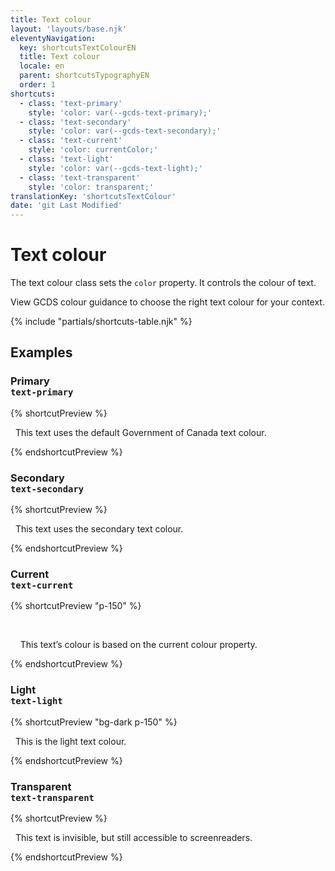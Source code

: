 ```yaml
---
title: Text colour
layout: 'layouts/base.njk'
eleventyNavigation:
  key: shortcutsTextColourEN
  title: Text colour
  locale: en
  parent: shortcutsTypographyEN
  order: 1
shortcuts:
  - class: 'text-primary'
    style: 'color: var(--gcds-text-primary);'
  - class: 'text-secondary'
    style: 'color: var(--gcds-text-secondary);'
  - class: 'text-current'
    style: 'color: currentColor;'
  - class: 'text-light'
    style: 'color: var(--gcds-text-light);'
  - class: 'text-transparent'
    style: 'color: transparent;'
translationKey: 'shortcutsTextColour'
date: 'git Last Modified'
---
```


# Text colour

The text colour class sets the `color` property. It controls the colour of text.

<gcds-notice type="warning" notice-title-tag="h2" notice-title="Use with caution">
  <gcds-text><gcds-link href="{{ links.colourText }}">View GCDS colour guidance</gcds-link> to choose the right text colour for your context.</gcds-text>
</gcds-notice>

{% include "partials/shortcuts-table.njk" %}

## Examples

### Primary<br/>`text-primary`

{% shortcutPreview %}

<p class="text-primary">
  This text uses the default Government of Canada text colour.
</p>
{% endshortcutPreview %}

### Secondary<br/>`text-secondary`

{% shortcutPreview %}

<p class="text-secondary">
  This text uses the secondary text colour.
</p>
{% endshortcutPreview %}

### Current<br/>`text-current`

{% shortcutPreview "p-150" %}

<div class="bg-primary text-light">
  <p class="text-current">
    This text’s colour is based on the current colour property.
  </p>
</div>
{% endshortcutPreview %}

### Light<br/>`text-light`

{% shortcutPreview "bg-dark p-150" %}

<p class="text-light">
  This is the light text colour.
</p>
{% endshortcutPreview %}

### Transparent<br/>`text-transparent`

{% shortcutPreview %}

<p class="text-transparent">
  This text is invisible, but still accessible to screenreaders.
</p>
{% endshortcutPreview %}
